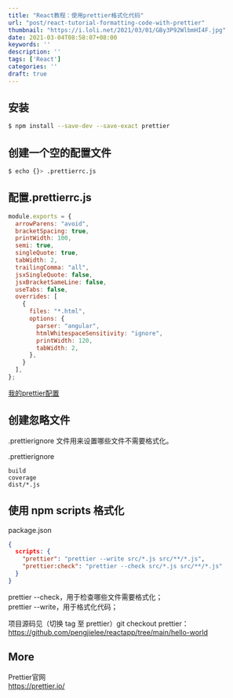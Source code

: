 ```yaml
---
title: "React教程：使用prettier格式化代码"
url: "post/react-tutorial-formatting-code-with-prettier"
thumbnail: "https://i.loli.net/2021/03/01/GBy3P92WlbmHI4F.jpg"
date: 2021-03-04T08:58:07+08:00
keywords: ''
description: ''
tags: ['React']
categories: ''
draft: true
---
```



## 安装

```bash
$ npm install --save-dev --save-exact prettier
```

## 创建一个空的配置文件
 
```bash
$ echo {}> .prettierrc.js
```

## 配置.prettierrc.js

```javascript
module.exports = {
  arrowParens: "avoid",
  bracketSpacing: true,
  printWidth: 100,
  semi: true,
  singleQuote: true,
  tabWidth: 2,
  trailingComma: "all",
  jsxSingleQuote: false,
  jsxBracketSameLine: false,
  useTabs: false,
  overrides: [
    {
      files: "*.html",
      options: {
        parser: "angular",
        htmlWhitespaceSensitivity: "ignore",
        printWidth: 120,
        tabWidth: 2,
      },
    }
  ],
};
```

[我的prettier配置](/post/my-prettier-config/)

## 创建忽略文件

.prettierignore 文件用来设置哪些文件不需要格式化。

.prettierignore

```
build
coverage
dist/*.js
```

## 使用 npm scripts 格式化

package.json

```json
{
  scripts: {
    "prettier": "prettier --write src/*.js src/**/*.js",
    "prettier:check": "prettier --check src/*.js src/**/*.js"
  }
}
```

prettier --check，用于检查哪些文件需要格式化；  
prettier --write，用于格式化代码；


项目源码见（切换 tag 至 prettier）git checkout prettier： https://github.com/pengjielee/reactapp/tree/main/hello-world

## More

Prettier官网  
https://prettier.io/   
